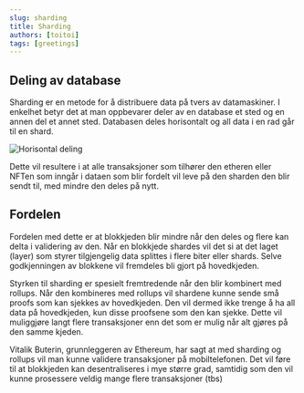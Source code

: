 ```yaml
---
slug: sharding
title: Sharding
authors: [toitoi]
tags: [greetings]
---
```


## Deling av database
Sharding er en metode for å distribuere data på tvers av datamaskiner. I enkelhet betyr det at man oppbevarer deler av en database et sted og en annen del et annet sted. Databasen deles horisontalt og all data i en rad går til en shard. 

![Horisontal deling](/img/horisontal.png)

Dette vil resultere i at alle transaksjoner som tilhører den etheren eller NFTen som inngår i dataen som blir fordelt vil leve på den sharden den blir sendt til, med mindre den deles på nytt.

## Fordelen
Fordelen med dette er at blokkjeden blir mindre når den deles og flere kan delta i validering av den. Når en blokkjede shardes vil det si at det laget (layer) som styrer tilgjengelig data splittes i flere biter eller shards. Selve godkjenningen av blokkene vil fremdeles bli gjort på hovedkjeden. 

Styrken til sharding er spesielt fremtredende når den blir kombinert med rollups. Når den kombineres med rollups vil shardene kunne sende små proofs som kan sjekkes av hovedkjeden. Den vil dermed ikke trenge å ha all data på hovedkjeden, kun disse proofsene som den kan sjekke. Dette vil muliggjøre langt flere transaksjoner enn det som er mulig når alt gjøres på den samme kjeden. 

Vitalik Buterin, grunnleggeren av Ethereum, har sagt at med sharding og rollups vil man kunne validere transaksjoner på mobiltelefonen. Det vil føre til at blokkjeden kan desentraliseres i mye større grad, samtidig som den vil kunne prosessere veldig mange flere transaksjoner (tbs)

